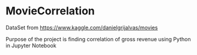 # MovieCorrelation
DataSet from https://www.kaggle.com/danielgrijalvas/movies

Purpose of the project is finding correlation of gross revenue using Python in Jupyter Notebook
